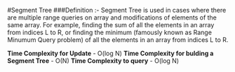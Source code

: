 #Segment Tree
###Definition :-
Segment Tree is used in cases where there are multiple range queries on array and modifications of elements of the same array.
For example, finding the sum of all the elements in an array from indices L to R, or finding the minimum
(famously known as Range Minumum Query problem) of all the elements in an array from indices L to R.

**Time Complexity for Update** - O(log N)
**Time Complexity for bulding a Segment Tree** - O(N)
**Time Complexity to query** - O(log N)
